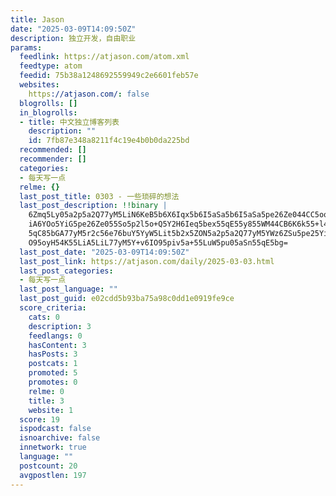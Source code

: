 ```yaml
---
title: Jason
date: "2025-03-09T14:09:50Z"
description: 独立开发，自由职业
params:
  feedlink: https://atjason.com/atom.xml
  feedtype: atom
  feedid: 75b38a1248692559949c2e6601feb57e
  websites:
    https://atjason.com/: false
  blogrolls: []
  in_blogrolls:
  - title: 中文独立博客列表
    description: ""
    id: 7fb87e348a8211f4c19e4b0b0da225bd
  recommended: []
  recommender: []
  categories:
  - 每天写一点
  relme: {}
  last_post_title: 0303 - 一些琐碎的想法
  last_post_description: !!binary |
    6Zmq5Ly05a2p5a2Q77yM5LiN6KeB5b6X6Iqx5b6I5aSa5b6I5aSa5pe26Ze044CC5oqK5L
    iA6YOo5YiG5pe26Ze055So5p2l5o+Q5Y2H6Ieq5bex55qE55y855WM44CB6K6k55+l44CB
    5qC85bGA77yM5r2c56e76buY5YyW5Lit5b2x5ZON5a2p5a2Q77yM5YWz6ZSu5pe25Yi76I
    O95oyH54K55LiA5LiL77yM5Y+v6IO95piv5a+55LuW5pu05aSn55qE5bg=
  last_post_date: "2025-03-09T14:09:50Z"
  last_post_link: https://atjason.com/daily/2025-03-03.html
  last_post_categories:
  - 每天写一点
  last_post_language: ""
  last_post_guid: e02cdd5b93ba75a98c0dd1e0919fe9ce
  score_criteria:
    cats: 0
    description: 3
    feedlangs: 0
    hasContent: 3
    hasPosts: 3
    postcats: 1
    promoted: 5
    promotes: 0
    relme: 0
    title: 3
    website: 1
  score: 19
  ispodcast: false
  isnoarchive: false
  innetwork: true
  language: ""
  postcount: 20
  avgpostlen: 197
---
```

